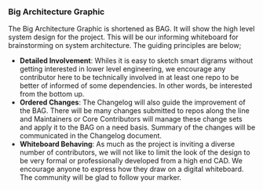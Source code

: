 ### Big Architecture Graphic

The Big Architecture Graphic is shortened as BAG. It will show the high level system design for the project. This will be our informing whiteboard for brainstorming on system architecture. The guiding principles are below; 

- **Detailed Involvement**: Whiles it is easy to sketch smart digrams without getting interested in lower level engineering, we encourage any contributor here to be technically involved in at least one repo to be better of informed of some dependencies. In other words, be interested from the bottom up.
- **Ordered Changes**: The Changelog will also guide the improvement of the BAG. There will be many changes submitted to repos along the line and Maintainers or Core Contributors will manage these change sets and apply it to the BAG on a need basis. Summary of the changes will be communicated in the Changelog document.
- **Whiteboard Behaving**: As much as the project is inviting a diverse number of contributors, we will not like to limit the look of the design to be very formal or professionally developed from a high end CAD. We encourage anyone to express how they draw on a digital whiteboard. The community will be glad to follow your marker.
